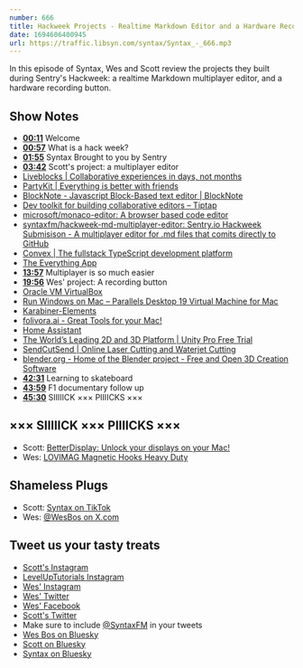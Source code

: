 ```yaml
---
number: 666
title: Hackweek Projects - Realtime Markdown Editor and a Hardware Recording Button
date: 1694606400945
url: https://traffic.libsyn.com/syntax/Syntax_-_666.mp3
---
```


In this episode of Syntax, Wes and Scott review the projects they built during Sentry's Hackweek: a realtime Markdown multiplayer editor, and a hardware recording button.

## Show Notes

* **[00:11](#t=00:11)** Welcome
* **[00:57](#t=00:57)** What is a hack week?
* **[01:55](#t=01:55)** Syntax Brought to you by Sentry
* **[03:42](#t=03:42)** Scott's project: a multiplayer editor
* [Liveblocks | Collaborative experiences in days, not months](https://liveblocks.io/)
* [PartyKit | Everything is better with friends](https://www.partykit.io/)
* [BlockNote - Javascript Block-Based text editor | BlockNote](https://www.blocknotejs.org/)
* [Dev toolkit for building collaborative editors – Tiptap](https://tiptap.dev/)
* [microsoft/monaco-editor: A browser based code editor](https://github.com/microsoft/monaco-editor)
* [syntaxfm/hackweek-md-multiplayer-editor: Sentry.io Hackweek Submisison - A multiplayer editor for .md files that comits directly to GitHub](https://github.com/syntaxfm/hackweek-md-multiplayer-editor)
* [Convex | The fullstack TypeScript development platform](https://www.convex.dev/)
* [The Everything App](https://anytype.io/)
* **[13:57](#t=13:57)** Multiplayer is so much easier
* **[19:56](#t=19:56)** Wes' project: A recording button
* [Oracle VM VirtualBox](https://www.virtualbox.org/)
* [Run Windows on Mac – Parallels Desktop 19 Virtual Machine for Mac](https://www.parallels.com/ca/pd/general/)
* [Karabiner-Elements](https://karabiner-elements.pqrs.org/)
* [folivora.ai - Great Tools for your Mac!](https://folivora.ai/)
* [Home Assistant](https://www.home-assistant.io/)
* [The World’s Leading 2D and 3D Platform | Unity Pro Free Trial](https://unity.com/pages/pro-free-trial?&&&&gad=1)
* [SendCutSend | Online Laser Cutting and Waterjet Cutting](https://sendcutsend.com/)
* [blender.org - Home of the Blender project - Free and Open 3D Creation Software](https://www.blender.org/)
* **[42:31](#t=42:31)** Learning to skateboard
* **[43:59](#t=43:59)** F1 documentary follow up
* **[45:30](#t=45:30)** SIIIIICK ××× PIIIICKS ×××

## ××× SIIIIICK ××× PIIIICKS ×××

* Scott: [BetterDisplay: Unlock your displays on your Mac!](https://github.com/waydabber/BetterDisplay)
* Wes: [LOVIMAG Magnetic Hooks Heavy Duty](https://www.amazon.com/LOVIMAG-Magnetic-Hanging-Magnets-Refrigerator/dp/B0CBTZ78Q4?crid=19L2TLC6SKOWL&keywords=100lb+magnet+hooks&qid=1693326610&sprefix=100lb+magnet+hooks,aps,109&sr=8-4&th=1)

## Shameless Plugs

* Scott: [Syntax on TikTok](https://www.tiktok.com/@syntaxfm)
* Wes: [@WesBos on X.com](https://twitter.com/wesbos)

## Tweet us your tasty treats

* [Scott's Instagram](https://www.instagram.com/stolinski/)
* [LevelUpTutorials Instagram](https://www.instagram.com/LevelUpTutorials/)
* [Wes' Instagram](https://www.instagram.com/wesbos/)
* [Wes' Twitter](https://twitter.com/wesbos)
* [Wes' Facebook](https://www.facebook.com/wesbos.developer)
* [Scott's Twitter](https://twitter.com/stolinski)
* Make sure to include [@SyntaxFM](https://twitter.com/SyntaxFM) in your tweets
* [Wes Bos on Bluesky](https://bsky.app/profile/wesbos.com)
* [Scott on Bluesky](https://bsky.app/profile/tolin.ski)
* [Syntax on Bluesky](https://bsky.app/profile/syntax.fm)

